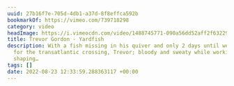 ```yaml
---
uuid: 27b16f7e-705d-4db1-a37d-8f8effca592b
bookmarkOf: https://vimeo.com/739718298
category: video
headImage: https://i.vimeocdn.com/video/1488745771-090a56dd52aff2f632298b5a29586945e9adca97ca31db74e0fbef1afad9eb65-d_295x166
title: Trevor Gordon - Yardfish
description: With a fish missing in his quiver and only 2 days until we shoved off
  for the transatlantic crossing, Trevor; bloody and sweaty while working with piecemeal
  shaping…
tags: []
date: 2022-08-23 12:33:59.288363117 +00:00
---
```


